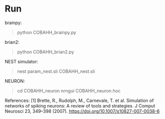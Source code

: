 Run
===

brainpy:
> python COBAHH_brainpy.py

brian2:
> python COBAHH_brian2.py

NEST simulator:
> nest param_nest.sli COBAHH_nest.sli

NEURON:
> cd COBAHH_neuron
> nrngui COBAHH_neuron.hoc

References:
[1] Brette, R., Rudolph, M., Carnevale, T. et al. Simulation of networks of spiking neurons: A review of tools and strategies. J Comput Neurosci 23, 349–398 (2007). https://doi.org/10.1007/s10827-007-0038-6
